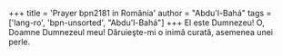 +++
title = 'Prayer bpn2181 in România'
author = "Abdu'l-Bahá"
tags = ['lang-ro', 'bpn-unsorted', "Abdu'l-Bahá"]
+++
El este Dumnezeu! O, Doamne Dumnezeul meu! Dăruieşte-mi o inimă curată, asemenea unei perle.
